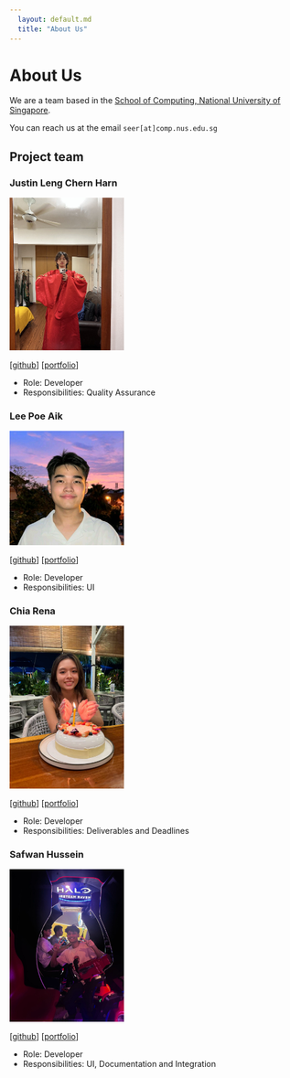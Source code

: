 ```yaml
---
  layout: default.md
  title: "About Us"
---
```


# About Us

We are a team based in the [School of Computing, National University of Singapore](http://www.comp.nus.edu.sg).

You can reach us at the email `seer[at]comp.nus.edu.sg`

## Project team

### Justin Leng Chern Harn

<img src="images/justinlengch.png.jpg" width="200px">

[[github](https://github.com/johndoe)]
[[portfolio](team/johndoe.md)]

* Role: Developer
* Responsibilities: Quality Assurance

### Lee Poe Aik

<img src="images/leepoeaik.png" width="200px">

[[github](http://github.com/leepoeaik)]
[[portfolio](team/johndoe.md)]

* Role: Developer
* Responsibilities: UI

### Chia Rena

<img src="images/chiarena.png" width="200px">

[[github](http://github.com/Chiarena)] [[portfolio](team/johndoe.md)]

* Role: Developer
* Responsibilities: Deliverables and Deadlines 

### Safwan Hussein

<img src="images/husseinsafwan02.png" width="200px">

[[github](http://github.com/HusseinSafwan02)]
[[portfolio](team/johndoe.md)]

* Role: Developer
* Responsibilities: UI, Documentation and Integration


